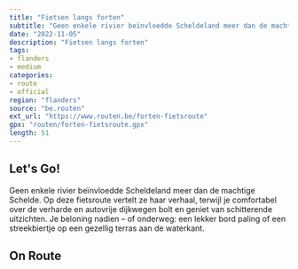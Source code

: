 ```yaml
---
title: "Fietsen langs forten"
subtitle: "Geen enkele rivier beïnvloedde Scheldeland meer dan de machtige Schelde"
date: "2022-11-05"
description: "Fietsen langs forten"
tags:
- flanders
- medium
categories:
- route
- official
region: "flanders"
source: "be.routen"
ext_url: "https://www.routen.be/forten-fietsroute"
gpx: "routen/forten-fietsroute.gpx"
length: 51
---
```


## Let's Go!

Geen enkele rivier beïnvloedde Scheldeland meer dan de machtige Schelde. Op deze fietsroute vertelt ze haar verhaal, terwijl je comfortabel over de verharde en autovrije dijkwegen bolt en geniet van schitterende uitzichten. Je beloning nadien – of onderweg: een lekker bord paling of een streekbiertje op een gezellig terras aan de waterkant.

## On Route


